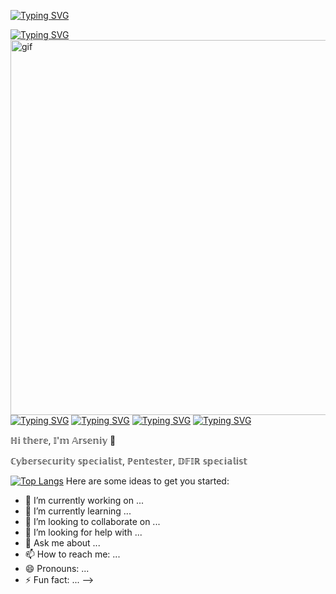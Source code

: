 <a href="https://git.io/typing-svg"><img src="https://readme-typing-svg.herokuapp.com?font=Fira+Code&duration=10000&pause=100&color=8D1FF7&background=FF1EFD00&multiline=true&width=435&lines=%E2%84%8D%F0%9D%95%9A+%F0%9D%95%A5%F0%9D%95%99%F0%9D%95%96%F0%9D%95%A3%F0%9D%95%96%2C" alt="Typing SVG" /></a>
<p></p>
<a href="https://git.io/typing-svg"><img src="https://readme-typing-svg.herokuapp.com?font=Fira+Code&pause=100&color=8D1FF7&background=FF1EFD00&multiline=true&width=435&lines=%F0%9D%95%80'%F0%9D%95%9E+%F0%9D%94%B8%F0%9D%95%A3%F0%9D%95%A4%F0%9D%95%96%F0%9D%95%9F%F0%9D%95%9A%F0%9D%95%AA+%E2%84%99%F0%9D%95%A0%F0%9D%95%93%F0%9D%95%9D%F0%9D%95%92%F0%9D%95%98%F0%9D%95%A6%F0%9D%95%96%F0%9D%95%A7" alt="Typing SVG" /></a>



 
<img src="https://user-images.githubusercontent.com/74038190/225813708-98b745f2-7d22-48cf-9150-083f1b00d6c9.gif" align="right" alt="gif" width="600">

[![Typing SVG](https://readme-typing-svg.herokuapp.com?font=Fira+Code&size=25&duration=1&color=8D1FF7&background=FF1EFD00&multiline=true&repeat=false&width=300&lines=WHOAMI)](https://git.io/typing-svg#gh-dark-mode-only)
[![Typing SVG](https://readme-typing-svg.herokuapp.com?font=Fira+Code&duration=1&color=8D1FF7&background=FF1EFD00&multiline=true&repeat=false&width=300&lines=-+Penetration+Tester)](https://git.io/typing-svg#gh-dark-mode-only)
[![Typing SVG](https://readme-typing-svg.herokuapp.com?font=Fira+Code&duration=1&color=8D1FF7&background=FF1EFD00&multiline=true&repeat=false&width=300&lines=-+DFIR+specialist)](https://git.io/typing-svg#gh-dark-mode-only)
[![Typing SVG](https://readme-typing-svg.herokuapp.com?font=Fira+Code&duration=1&color=8D1FF7&background=FF1EFD00&multiline=true&repeat=false&width=300&lines=-+Python+enjoyer)](https://git.io/typing-svg#gh-dark-mode-only)

<p>ℍ𝕚 𝕥𝕙𝕖𝕣𝕖, 𝕀'𝕞 𝔸𝕣𝕤𝕖𝕟𝕚𝕪 👋</p>
<p>ℂ𝕪𝕓𝕖𝕣𝕤𝕖𝕔𝕦𝕣𝕚𝕥𝕪 𝕤𝕡𝕖𝕔𝕚𝕒𝕝𝕚𝕤𝕥, ℙ𝕖𝕟𝕥𝕖𝕤𝕥𝕖𝕣, 𝔻𝔽𝕀ℝ 𝕤𝕡𝕖𝕔𝕚𝕒𝕝𝕚𝕤𝕥</p
<!--
**poblaguev-tot/poblaguev-tot** is a ✨ _special_ ✨ repository because its `README.md` (this file) appears on your GitHub profile.

[![Top Langs](https://github-readme-stats.vercel.app/api/top-langs/?username=anuraghazra)](https://github.com/anuraghazra/github-readme-stats)
Here are some ideas to get you started:

- 🔭 I’m currently working on ...
- 🌱 I’m currently learning ...
- 👯 I’m looking to collaborate on ...
- 🤔 I’m looking for help with ...
- 💬 Ask me about ...
- 📫 How to reach me: ...
- 😄 Pronouns: ...
- ⚡ Fun fact: ...
-->
